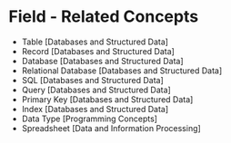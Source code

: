 # Field - Related Concepts

- Table [Databases and Structured Data]
- Record [Databases and Structured Data]
- Database [Databases and Structured Data]
- Relational Database [Databases and Structured Data]
- SQL [Databases and Structured Data]
- Query [Databases and Structured Data]
- Primary Key [Databases and Structured Data]
- Index [Databases and Structured Data]
- Data Type [Programming Concepts]
- Spreadsheet [Data and Information Processing]
